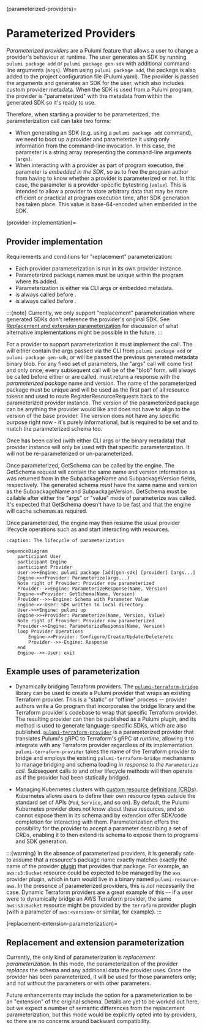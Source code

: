 (parameterized-providers)=
# Parameterized Providers

*Parameterized providers* are a Pulumi feature that allows a user to change a
provider's behaviour at runtime. The user generates an SDK by running
`pulumi package add` or `pulumi package gen-sdk` with additional command-line
arguments (`args`). When using `pulumi package add`, the package is also added to
the project configuration file (Pulumi.yaml). The provider is passed the arguments and generates an SDK
for the user, which also includes custom provider metadata. When the SDK is used
from a Pulumi program, the provider is "parameterized" with the metadata from
within the generated SDK so it's ready to use.

Therefore, when starting a provider to be parameterized, the parameterization
call can take two forms:

* When generating an SDK (e.g. using a `pulumi package add` command), we need to
  boot up a provider and parameterize it using only information from the
  command-line invocation. In this case, the parameter is a string array
  representing the command-line arguments (`args`).
* When interacting with a provider as part of program execution, the parameter
  is *embedded in the SDK*, so as to free the program author from having to know
  whether a provider is parameterized or not. In this case, the parameter is a
  provider-specific bytestring (`value`). This is intended to allow a provider
  to store arbitrary data that may be more efficient or practical at program
  execution time, after SDK generation has taken place. This value is
  base-64-encoded when embedded in the SDK.

(provider-implementation)=
## Provider implementation

Requirements and conditions for "replacement" parameterization:

* Each provider parameterization is run in its own provider instance.
* Parameterized package names must be unique within the program where its added.
* Parameterization is either via CLI args *or* embedded metadata.
* [](pulumirpc.ResourceProvider.Parameterize) is always called before [](pulumirpc.ResourceProvider.Configure).
* [](pulumirpc.ResourceProvider.Parameterize) is always called before [](pulumirpc.ResourceProvider.GetSchema).

:::{note}
Currently, we only support "replacement" parameterization where generated SDKs
don't reference the provider's original SDK. See
[Replacement and extension parameterization](#replacement-extension-parameterization)
for discussion of what alternative implementations might be possible in the future.
:::

For a provider to support parameterization it must implement the
[](pulumirpc.ResourceProvider.Parameterize) call. The
[](pulumirpc.ParameterizeRequest) will either contain the args passed via the
CLI from `pulumi package add` or `pulumi package gen-sdk`; or will be passed the
previous generated metadata binary blob. For any fixed set of parameters, the
"args" call will come first and only once; every subsequent call will be of the
"blob" form. [](pulumirpc.ResourceProvider.Parameterize) will always be called
before either [](pulumirpc.ResourceProvider.Configure) or
[](pulumirpc.ResourceProvider.GetSchema) are called.
[](pulumirpc.ParameterizeResponse) must return a response with the *parameterized
package* name and version. The name of the parameterized package must be unique
and will be used as the first part of all resource tokens and used to route
RegisterResourceRequests back to the parameterized provider instance. The
version of the parameterized package can be anything the provider would like and
does not have to align to the version of the base provider. The version does not
have any specific purpose right now - it's purely informational, but is
required to be set and to match the parameterized schema too.

Once [](pulumirpc.ResourceProvider.Parameterize) has been called (with either CLI
args or the binary metadata) that provider instance will only be used with that
specific parameterization. It will not be re-parameterized or un-parameterized.

Once parameterized, GetSchema can be called by the engine. The GetSchema request
will contain the same name and version information as was returned from
[](pulumirpc.ResourceProvider.Parameterize) in the SubpackageName and
SubpackageVersion fields, respectively. The generated schema *must* have the same
name and version as the SubpackageName and SubpackageVersion. GetSchema must be
callable after either the "args" or "value" mode of parameterize was called. It's
expected that GetSchema doesn't have to be fast and that the engine will cache
schemas as required.

Once parameterized, the engine may then resume the usual provider lifecycle
operations such as [](pulumirpc.ResourceProvider.Configure) and start interacting
with resources.

```mermaid
:caption: The lifecycle of parameterization

sequenceDiagram
    participant User
    participant Engine
    participant Provider
    User->>+Engine: pulumi package [add|gen-sdk] [provider] [args...]
    Engine->>+Provider: Parameterize(args...)
    Note right of Provider: Provider now parameterized
    Provider-->>Engine: ParameterizeResponse(Name, Version)
    Engine->>Provider: GetSchema(Name, Version)
    Provider-->>-Engine: Schema with Parameter Value
    Engine->>-User: SDK written to local directory
    User->>+Engine: pulumi up
    Engine->>+Provider: Parameterize(Name, Version, Value)
    Note right of Provider: Provider now parameterized
    Provider->>Engine: ParameterizeResponse(Name, Version)
    loop Provider Operations
        Engine->>Provider: Configure/Create/Update/Delete/etc
        Provider-->>-Engine: Response
    end
    Engine-->>-User: exit
```

## Example uses of parameterization

* Dynamically bridging Terraform providers. The [`pulumi-terraform-bridge`](https://github.com/pulumi/pulumi-terraform-bridge)
  library can be used to create a Pulumi provider that wraps an existing
  Terraform provider. This is a "static" or "offline" process -- provider
  authors write a Go program that incorporates the bridge library and the
  Terraform provider's codebase to wrap that specific Terraform provider. The
  resulting provider can then be published as a Pulumi plugin, and its [](pulumirpc.ResourceProvider.GetSchema)
  method is used to generate language-specific SDKs, which are also published.
  [`pulumi-terraform-provider`](https://github.com/pulumi/pulumi-terraform-provider) is a parameterized provider that translates
  Pulumi's gRPC to Terraform's gRPC *at runtime*, allowing it to integrate with
  any Terraform provider regardless of its
  implementation. `pulumi-terraform-provider` takes the name of the Terraform
  provider to bridge and employs the existing `pulumi-terraform-bridge`
  mechanisms to manage bridging and schema loading *in response to the
  `Parameterize` call*. Subsequent calls to [](pulumirpc.ResourceProvider.GetSchema) and other lifecycle methods
  will then operate as if the provider had been statically bridged.

* Managing Kubernetes clusters with [custom resource definitions
  (CRDs)](https://kubernetes.io/docs/concepts/extend-kubernetes/api-extension/custom-resources/).
  Kubernetes allows users to define their own resource types outside the
  standard set of APIs (`Pod`, `Service`, and so on). By default, the Pulumi
  Kubernetes provider does not know about these resources, and so cannot expose
  them in its schema and by extension offer SDK/code completion for interacting
  with them. Parameterization offers the possibility for the provider to accept
  a parameter describing a set of CRDs, enabling it to then extend its schema to
  expose them to programs and SDK generation.

:::{warning}
In the absence of parameterized providers, it is generally safe to assume that a
resource's package name exactly matches exactly the name of the provider
[plugin](plugins) that provides that package. For example, an `aws:s3:Bucket`
resource could be expected to be managed by the `aws` provider plugin, which in
turn would live in a binary named `pulumi-resource-aws`. In the presence of
parameterized providers, this is *not* necessarily the case. Dynamic Terraform
providers are a great example of this -- if a user were to dynamically bridge an
AWS Terraform provider, the same `aws:s3:Bucket` resource might be provided by
the `terraform` provider plugin (with a parameter of `aws:<version>` or similar,
for example).
:::

(replacement-extension-parameterization)=
## Replacement and extension parameterization

Currently, the only kind of parameterization is *replacement parameterization*.
In this mode, the parameterization of the provider *replaces* the schema and any
additional data the provider uses. Once the provider has been parameterized, it
will be used for those parameters only; and not without the parameters or with
other parameters.

Future enhancements may include the option for a parameterization to be an
"extension" of the original schema. Details are yet to be worked out here, but we
expect a number of semantic differences from the replacement parameterization, but
this mode would be explicitly opted into by providers, so there are no concerns
around backward compatibility.
